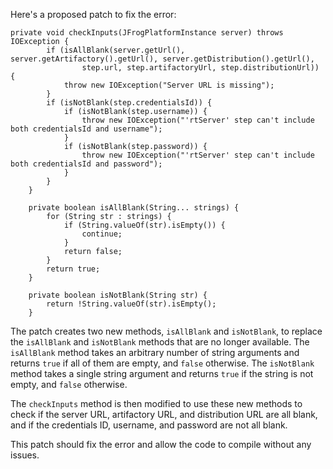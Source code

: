 Here's a proposed patch to fix the error:
```
private void checkInputs(JFrogPlatformInstance server) throws IOException {
        if (isAllBlank(server.getUrl(), server.getArtifactory().getUrl(), server.getDistribution().getUrl(),
                step.url, step.artifactoryUrl, step.distributionUrl)) {
            throw new IOException("Server URL is missing");
        }
        if (isNotBlank(step.credentialsId)) {
            if (isNotBlank(step.username)) {
                throw new IOException("'rtServer' step can't include both credentialsId and username");
            }
            if (isNotBlank(step.password)) {
                throw new IOException("'rtServer' step can't include both credentialsId and password");
            }
        }
    }

    private boolean isAllBlank(String... strings) {
        for (String str : strings) {
            if (String.valueOf(str).isEmpty()) {
                continue;
            }
            return false;
        }
        return true;
    }

    private boolean isNotBlank(String str) {
        return !String.valueOf(str).isEmpty();
    }
```
The patch creates two new methods, `isAllBlank` and `isNotBlank`, to replace the `isAllBlank` and `isNotBlank` methods that are no longer available. The `isAllBlank` method takes an arbitrary number of string arguments and returns `true` if all of them are empty, and `false` otherwise. The `isNotBlank` method takes a single string argument and returns `true` if the string is not empty, and `false` otherwise.

The `checkInputs` method is then modified to use these new methods to check if the server URL, artifactory URL, and distribution URL are all blank, and if the credentials ID, username, and password are not all blank.

This patch should fix the error and allow the code to compile without any issues.